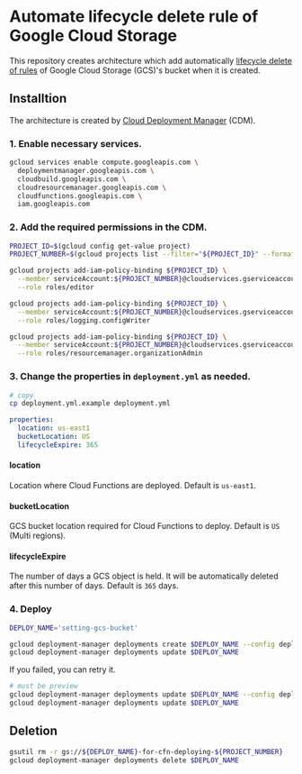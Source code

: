 # Automate lifecycle delete rule of Google Cloud Storage

This repository creates architecture which add automatically [lifecycle delete of rules](https://cloud.google.com/storage/docs/lifecycle) of Google Cloud Storage (GCS)'s bucket when it is created.

## Installtion

The architecture is created by [Cloud Deployment Manager](https://cloud.google.com/deployment-manager) (CDM).

### 1. Enable necessary services.

```bash
gcloud services enable compute.googleapis.com \
  deploymentmanager.googleapis.com \
  cloudbuild.googleapis.com \
  cloudresourcemanager.googleapis.com \
  cloudfunctions.googleapis.com \
  iam.googleapis.com
```

### 2. Add the required permissions in the CDM.

```bash
PROJECT_ID=$(gcloud config get-value project)
PROJECT_NUMBER=$(gcloud projects list --filter="${PROJECT_ID}" --format="value(PROJECT_NUMBER)")

gcloud projects add-iam-policy-binding ${PROJECT_ID} \
  --member serviceAccount:${PROJECT_NUMBER}@cloudservices.gserviceaccount.com \
  --role roles/editor

gcloud projects add-iam-policy-binding ${PROJECT_ID} \
  --member serviceAccount:${PROJECT_NUMBER}@cloudservices.gserviceaccount.com \
  --role roles/logging.configWriter

gcloud projects add-iam-policy-binding ${PROJECT_ID} \
  --member serviceAccount:${PROJECT_NUMBER}@cloudservices.gserviceaccount.com \
  --role roles/resourcemanager.organizationAdmin
```

### 3. Change the properties in `deployment.yml` as needed.

```bash
# copy
cp deployment.yml.example deployment.yml
```

```yaml
properties:
  location: us-east1
  bucketLocation: US
  lifecycleExpire: 365
```

#### location

Location where Cloud Functions are deployed. Default is `us-east1`.

#### bucketLocation

GCS bucket location required for Cloud Functions to deploy. Default is `US` (Multi regions).

#### lifecycleExpire

The number of days a GCS object is held. It will be automatically deleted after this number of days.
Default is `365` days.

### 4. Deploy

```bash
DEPLOY_NAME='setting-gcs-bucket'

gcloud deployment-manager deployments create $DEPLOY_NAME --config deployment.yml --preview
gcloud deployment-manager deployments update $DEPLOY_NAME
```

If you failed, you can retry it.

```bash
# must be preview
gcloud deployment-manager deployments update $DEPLOY_NAME --config deployment.yml --preview
gcloud deployment-manager deployments update $DEPLOY_NAME
```

## Deletion

```bash
gsutil rm -r gs://${DEPLOY_NAME}-for-cfn-deploying-${PROJECT_NUMBER}
gcloud deployment-manager deployments delete $DEPLOY_NAME
```

